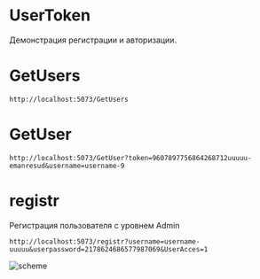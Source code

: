 # UserToken
Демонстрация регистрации и авторизации.
# GetUsers
```http
http://localhost:5073/GetUsers
```
# GetUser
```http
http://localhost:5073/GetUser?token=9607897756864268712uuuuu-emanresud&username=username-9
```

# registr
Регистрация пользователя с уровнем Admin
```http
http://localhost:5073/registr?username=username-uuuuu&userpassword=2178624686577987069&UserAcces=1
```

![scheme](https://media.discordapp.net/attachments/1037044727037562990/1194372398087164115/devenv_Api9EaWJ9n.png)